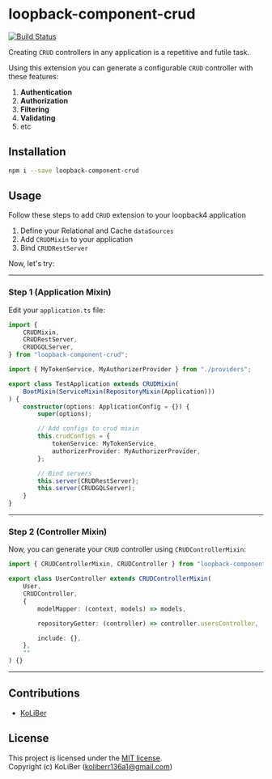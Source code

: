 # loopback-component-crud

[![Build Status](https://travis-ci.com/loopback4/loopback-component-crud.svg?branch=master)](https://travis-ci.com/loopback4/loopback-component-crud)

Creating `CRUD` controllers in any application is a repetitive and futile task.

Using this extension you can generate a configurable `CRUD` controller with these features:

1. **Authentication**
2. **Authorization**
3. **Filtering**
4. **Validating**
5. etc

## Installation

```bash
npm i --save loopback-component-crud
```

## Usage

Follow these steps to add `CRUD` extension to your loopback4 application

1. Define your Relational and Cache `dataSources`
2. Add `CRUDMixin` to your application
3. Bind `CRUDRestServer`

Now, let's try:

---

### Step 1 (Application Mixin)

Edit your `application.ts` file:

```ts
import {
    CRUDMixin,
    CRUDRestServer,
    CRUDGQLServer,
} from "loopback-component-crud";

import { MyTokenService, MyAuthorizerProvider } from "./providers";

export class TestApplication extends CRUDMixin(
    BootMixin(ServiceMixin(RepositoryMixin(Application)))
) {
    constructor(options: ApplicationConfig = {}) {
        super(options);

        // Add configs to crud mixin
        this.crudConfigs = {
            tokenService: MyTokenService,
            authorizerProvider: MyAuthorizerProvider,
        };

        // Bind servers
        this.server(CRUDRestServer);
        this.server(CRUDGQLServer);
    }
}
```

---

### Step 2 (Controller Mixin)

Now, you can generate your `CRUD` controller using `CRUDControllerMixin`:

```ts
import { CRUDControllerMixin, CRUDController } from "loopback-component-crud";

export class UserController extends CRUDControllerMixin(
    User,
    CRUDController,
    {
        modelMapper: (context, models) => models,

        repositoryGetter: (controller) => controller.usersController,

        include: {},
    },
    ""
) {}
```

---

## Contributions

-   [KoLiBer](https://www.linkedin.com/in/mohammad-hosein-nemati-665b1813b/)

## License

This project is licensed under the [MIT license](LICENSE).  
Copyright (c) KoLiBer (koliberr136a1@gmail.com)

